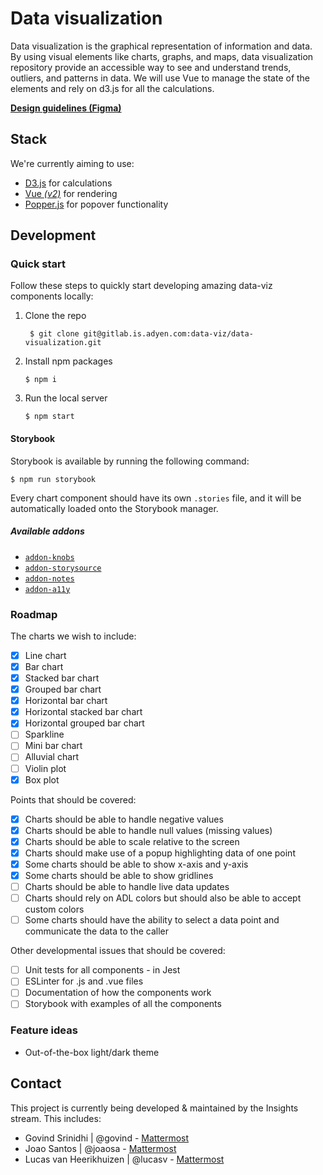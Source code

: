 # Data visualization

Data visualization is the graphical representation of information and data. By using visual elements like charts, graphs, and maps, data visualization repository provide an accessible way to see and understand trends, outliers, and patterns in data. We will use Vue to manage the state of the elements and rely on d3.js for all the calculations.

**[Design guidelines (Figma)](https://www.figma.com/file/LlbuDypxEbEZIo4qzPaX5kDG/%F0%9F%93%88Data-visualization?node-id=0%3A1)**

## Stack

We're currently aiming to use:

- [D3.js](https://d3js.org/) for calculations
- [Vue *(v2)*](https://v2.vuejs.org/) for rendering
- [Popper.js](https://popper.js.org/) for popover functionality

## Development

### Quick start

Follow these steps to quickly start developing amazing data-viz components locally:

1. Clone the repo
   ```shell
    $ git clone git@gitlab.is.adyen.com:data-viz/data-visualization.git
   ```
2. Install npm packages
    ```shell
    $ npm i
    ```
3. Run the local server
    ```shell
    $ npm start
    ```

#### Storybook

Storybook is available by running the following command:

```shell
$ npm run storybook
```

Every chart component should have its own `.stories` file, and it will be automatically loaded onto the Storybook manager.

##### Available addons

 - [`addon-knobs`](https://www.npmjs.com/package/@storybook/addon-knobs/v/5.0.0)
 - [`addon-storysource`](https://www.npmjs.com/package/@storybook/addon-storysource/v/5.0.0)
 - [`addon-notes`](https://www.npmjs.com/package/@storybook/addon-notes/v/5.0.0)
 - [`addon-a11y`](https://www.npmjs.com/package/@storybook/addon-a11y/v/5.0.0)

### Roadmap

The charts we wish to include:

- [x] Line chart
- [x] Bar chart
- [x] Stacked bar chart
- [x] Grouped bar chart
- [x] Horizontal bar chart
- [x] Horizontal stacked bar chart
- [x] Horizontal grouped bar chart
- [ ] Sparkline
- [ ] Mini bar chart
- [ ] Alluvial chart
- [ ] Violin plot
- [x] Box plot

Points that should be covered:

- [x] Charts should be able to handle negative values
- [x] Charts should be able to handle null values (missing values)
- [x] Charts should be able to scale relative to the screen
- [x] Charts should make use of a popup highlighting data of one point
- [x] Some charts should be able to show x-axis and y-axis
- [x] Some charts should be able to show gridlines
- [ ] Charts should be able to handle live data updates
- [ ] Charts should rely on ADL colors but should also be able to accept custom colors
- [ ] Some charts should have the ability to select a data point and communicate the data to the caller

Other developmental issues that should be covered:

- [ ] Unit tests for all components - in Jest
- [ ] ESLinter for .js and .vue files
- [ ] Documentation of how the components work
- [ ] Storybook with examples of all the components

### Feature ideas

- Out-of-the-box light/dark theme

## Contact

This project is currently being developed & maintained by the Insights stream. This includes:

- Govind Srinidhi | @govind - [Mattermost](https://mattermost.is.adyen.com/adyen/messages/@govind)
- Joao Santos | @joaosa - [Mattermost](https://mattermost.is.adyen.com/adyen/messages/@joaosa)
- Lucas van Heerikhuizen | @lucasv - [Mattermost](https://mattermost.is.adyen.com/adyen/messages/@lucasv)

